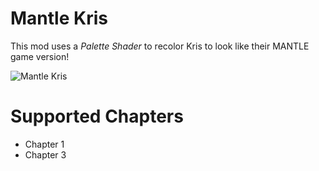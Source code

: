 # Mantle Kris
This mod uses a *Palette Shader* to recolor Kris to look like their MANTLE game version!

![Mantle Kris](mantle_kris.gif "Mantle Kris")

# Supported Chapters
- Chapter 1
- Chapter 3